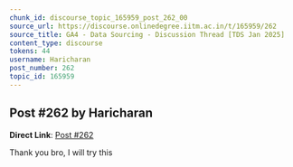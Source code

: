 ```yaml
---
chunk_id: discourse_topic_165959_post_262_00
source_url: https://discourse.onlinedegree.iitm.ac.in/t/165959/262
source_title: GA4 - Data Sourcing - Discussion Thread [TDS Jan 2025]
content_type: discourse
tokens: 44
username: Haricharan
post_number: 262
topic_id: 165959
---
```


## Post #262 by Haricharan

**Direct Link**: [Post #262](https://discourse.onlinedegree.iitm.ac.in/t/165959/262)

Thank you bro, I will try this
